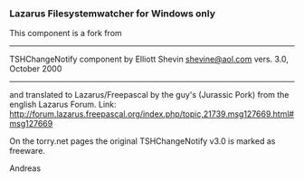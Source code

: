 ### Lazarus Filesystemwatcher for Windows only

This component is a fork from

*************************************************************
TSHChangeNotify component by Elliott Shevin  shevine@aol.com
vers. 3.0, October 2000
*************************************************************
and translated to Lazarus/Freepascal by the guy's (Jurassic Pork) from the english Lazarus Forum.
Link: <http://forum.lazarus.freepascal.org/index.php/topic,21739.msg127669.html#msg127669>

On the torry.net pages the original TSHChangeNotify v3.0 is marked as freeware.


Andreas

